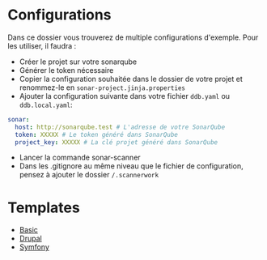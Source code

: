 Configurations
===

Dans ce dossier vous trouverez de multiple configurations d'exemple. Pour les utiliser, il faudra :
* Créer le projet sur votre sonarqube
* Générer le token nécessaire
* Copier la configuration souhaitée dans le dossier de votre projet et renommez-le en `sonar-project.jinja.properties`
* Ajouter la configuration suivante dans votre fichier `ddb.yaml` ou `ddb.local.yaml`:
```yaml
sonar:
  host: http://sonarqube.test # L'adresse de votre SonarQube
  token: XXXXX # Le token généré dans SonarQube
  project_key: XXXXX # La clé projet généré dans SonarQube 
```
* Lancer la commande sonar-scanner 
* Dans les .gitignore au même niveau que le fichier de configuration, pensez à ajouter le dossier `/.scannerwork`

# Templates

* [Basic](basic.jinja.properties)
* [Drupal](drupal.jinja.properties)
* [Symfony](symfony.jinja.properties)